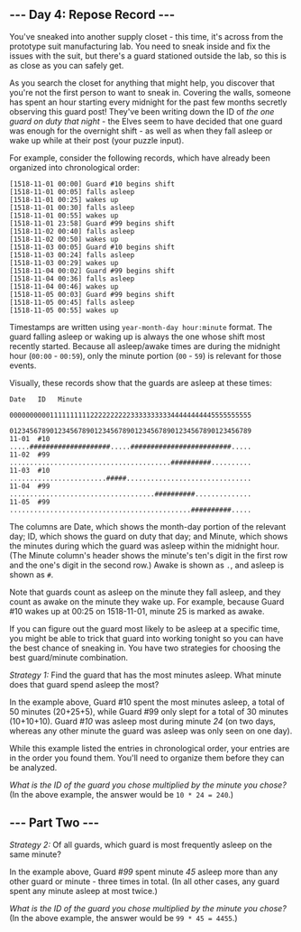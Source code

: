 ## --- Day 4: Repose Record ---

You've sneaked into another supply closet - this time, it's across from the prototype suit manufacturing lab. You need to sneak inside and fix the issues with the suit, but there's a guard stationed outside the lab, so this is as close as you can safely get.

As you search the closet for anything that might help, you discover that you're not the first person to want to sneak in. Covering the walls, someone has spent an hour starting every midnight for the past few months secretly observing this guard post! They've been writing down the ID of _the one guard on duty that night_ - the Elves seem to have decided that one guard was enough for the overnight shift - as well as when they fall asleep or wake up while at their post (your puzzle input).

For example, consider the following records, which have already been organized into chronological order:

    [1518-11-01 00:00] Guard #10 begins shift
    [1518-11-01 00:05] falls asleep
    [1518-11-01 00:25] wakes up
    [1518-11-01 00:30] falls asleep
    [1518-11-01 00:55] wakes up
    [1518-11-01 23:58] Guard #99 begins shift
    [1518-11-02 00:40] falls asleep
    [1518-11-02 00:50] wakes up
    [1518-11-03 00:05] Guard #10 begins shift
    [1518-11-03 00:24] falls asleep
    [1518-11-03 00:29] wakes up
    [1518-11-04 00:02] Guard #99 begins shift
    [1518-11-04 00:36] falls asleep
    [1518-11-04 00:46] wakes up
    [1518-11-05 00:03] Guard #99 begins shift
    [1518-11-05 00:45] falls asleep
    [1518-11-05 00:55] wakes up

Timestamps are written using `year-month-day hour:minute` format. The guard falling asleep or waking up is always the one whose shift most recently started. Because all asleep/awake times are during the midnight hour (`00:00` - `00:59`), only the minute portion (`00` - `59`) is relevant for those events.

Visually, these records show that the guards are asleep at these times:

    Date   ID   Minute
                000000000011111111112222222222333333333344444444445555555555
                012345678901234567890123456789012345678901234567890123456789
    11-01  #10  .....####################.....#########################.....
    11-02  #99  ........................................##########..........
    11-03  #10  ........................#####...............................
    11-04  #99  ....................................##########..............
    11-05  #99  .............................................##########.....

The columns are Date, which shows the month-day portion of the relevant day; ID, which shows the guard on duty that day; and Minute, which shows the minutes during which the guard was asleep within the midnight hour. (The Minute column's header shows the minute's ten's digit in the first row and the one's digit in the second row.) Awake is shown as `.`, and asleep is shown as `#`.

Note that guards count as asleep on the minute they fall asleep, and they count as awake on the minute they wake up. For example, because Guard #10 wakes up at 00:25 on 1518-11-01, minute 25 is marked as awake.

If you can figure out the guard most likely to be asleep at a specific time, you might be able to trick that guard into working tonight so you can have the best chance of sneaking in. You have two strategies for choosing the best guard/minute combination.

_Strategy 1:_ Find the guard that has the most minutes asleep. What minute does that guard spend asleep the most?

In the example above, Guard #10 spent the most minutes asleep, a total of 50 minutes (20+25+5), while Guard #99 only slept for a total of 30 minutes (10+10+10). Guard #_10_ was asleep most during minute _24_ (on two days, whereas any other minute the guard was asleep was only seen on one day).

While this example listed the entries in chronological order, your entries are in the order you found them. You'll need to organize them before they can be analyzed.

_What is the ID of the guard you chose multiplied by the minute you chose?_ (In the above example, the answer would be `10 * 24 = 240`.)

## --- Part Two ---

_Strategy 2:_ Of all guards, which guard is most frequently asleep on the same minute?

In the example above, Guard #_99_ spent minute _45_ asleep more than any other guard or minute - three times in total. (In all other cases, any guard spent any minute asleep at most twice.)

_What is the ID of the guard you chose multiplied by the minute you chose?_ (In the above example, the answer would be `99 * 45 = 4455`.)
